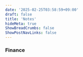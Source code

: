 ```yaml
---
date: '2025-02-25T03:58:59+09:00'
draft: false
title: 'Notes'
hideMeta: true
ShowBreadCrumbs: false
ShowPostNavLinks: false
---
```


### Finance
